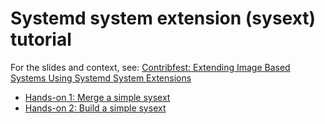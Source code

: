 # Systemd system extension (sysext) tutorial

For the slides and context, see:
[Contribfest: Extending Image Based Systems Using Systemd System Extensions](https://kccnceu2025.sched.com/event/1tcxe/contribfest-extending-image-based-systems-using-systemd-system-extensions)

* [Hands-on 1: Merge a simple sysext](./hands-on-1)
* [Hands-on 2: Build a simple sysext](./hands-on-2)
